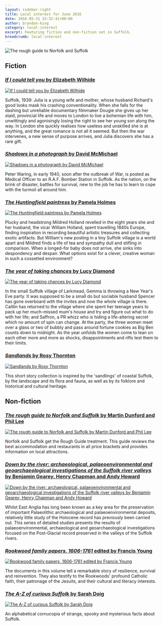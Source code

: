 ```yaml
---
layout: sidebar-right
title: Local interest for June 2016
date: 2016-05-31 15:32:41+00:00
author: brandon-king
category: local-interest
excerpt: Featuring fiction and non-fiction set in Suffolk.
breadcrumb: local-interest
---
```

![The rough guide to Norfolk and Suffolk](/images/featured/featured-the-rough-guide-to-norfolk-and-suffolk.jpg)

<h2>Fiction</h2>

<section class="cf">

<h3><a href="https://suffolk.spydus.co.uk/cgi-bin/spydus.exe/ENQ/OPAC/BIBENQ/5123258?QRY=CTIBIB%3C%20IRN(19967110)&amp;QRYTEXT=If%20I%20could%20tell%20you"><cite>If I could tell you</cite> by Elizabeth Wilhide</a></h3>

<a href="https://suffolk.spydus.co.uk/cgi-bin/spydus.exe/ENQ/OPAC/BIBENQ/5123258?QRY=CTIBIB%3C%20IRN(19967110)&amp;QRYTEXT=If%20I%20could%20tell%20you"><img src="/images/article/if-i-could-tell-you.jpg" class="fl mr3 mb3" alt="If I could tell you by Elizabeth Wilhide" /></a>

<p class="mt0">Suffolk, 1939: Julia is a young wife and mother, whose husband Richard's good looks mask his crashing conventionality. When she falls for the dashing but unreliable documentary filmmaker Dougie she gives up her staid, provincial life and moves to London to live a bohemian life with him, unwittingly and agonisingly losing the right to see her young son along the way. In London she quickly realises how useless and unskilled she is at anything, and the great romance is not all it seemed. But then the war intervenes, a new sense of purpose arrives, and Julia discovers she has a rare gift.</p>

</section>

<section class="cf">

<h3><a href="https://suffolk.spydus.co.uk/cgi-bin/spydus.exe/ENQ/OPAC/BIBENQ/5125790?QRY=CTIBIB%3C%20IRN(63526410)&amp;QRYTEXT=Shadows%20in%20a%20Photograph"><cite>Shadows in a photograph</cite> by David McMichael</a></h3>

<a href="https://suffolk.spydus.co.uk/cgi-bin/spydus.exe/ENQ/OPAC/BIBENQ/5125790?QRY=CTIBIB%3C%20IRN(63526410)&amp;QRYTEXT=Shadows%20in%20a%20Photograph"><img class="{% include /c/img-float-left.html %}" src="/images/article/shadows-in-a-photograph.jpg" alt="Shadows in a photograph by David McMichael" /></a>

<p class="mt0">Peter Waring, in early 1940, soon after the outbreak of War, is posted as Medical Officer to an R.A.F. Bomber Station in Suffolk. As the nation, on the brink of disaster, battles for survival, new to the job he has to learn to cope with the turmoil all around him.</p>

</section>

<section class="cf">

<h3><a href="https://suffolk.spydus.co.uk/cgi-bin/spydus.exe/ENQ/OPAC/BIBENQ/5129093?QRY=CTIBIB%3C%20IRN(60852985)&amp;QRYTEXT=The%20Huntingfield%20paintress"><cite>The Huntingfield paintress</cite> by Pamela Holmes</a></h3>

<a href="https://suffolk.spydus.co.uk/cgi-bin/spydus.exe/ENQ/OPAC/BIBENQ/5129093?QRY=CTIBIB%3C%20IRN(60852985)&amp;QRYTEXT=The%20Huntingfield%20paintress"><img class="{% include /c/img-float-left.html %}" src="/images/article/the-huntingfield-paintress.jpg" alt="The Huntingfield paintress by Pamela Holmes" /></a>

<p class="mt0">Plucky and headstrong Mildred Holland revelled in the eight years she and her husband, the vicar William Holland, spent travelling 1840s Europe, finding inspiration in recording beautiful artistic treasures and collecting exotic artifacts. But William's new posting in a tiny Suffolk village is a world apart and Mildred finds a life of tea and sympathy dull and stifling in comparison. When a longed-for baby does not arrive, she sinks into despondency and despair. What options exist for a clever, creative woman in such a cossetted environment?</p>

</section>

<section class="cf">

<h3><a href="https://suffolk.spydus.co.uk/cgi-bin/spydus.exe/ENQ/OPAC/BIBENQ/5134363?QRY=CTIBIB%3C%20IRN(44256825)&amp;QRYTEXT=The%20year%20of%20taking%20chances"><cite>The year of taking chances</cite> by Lucy Diamond</a></h3>

<a href="https://suffolk.spydus.co.uk/cgi-bin/spydus.exe/ENQ/OPAC/BIBENQ/5134363?QRY=CTIBIB%3C%20IRN(44256825)&amp;QRYTEXT=The%20year%20of%20taking%20chances"><img class="{% include /c/img-float-left.html %}" src="/images/article/the-year-of-taking-chances.jpg" alt="The year of taking chances by Lucy Diamond" /></a>

<p class="mt0">In the small Suffolk village of Larkmead, Gemma is throwing a New Year's Eve party. It was supposed to be a small do but sociable husband Spencer has gone overboard with the invites and now the whole village is there. Caitlin has returned to the village where she spent her teenage years to pack up her much-missed mum's house and try and figure out what to do with her life; and Saffron, a PR whizz who is hiding a life-altering secret which no amount of spin can change. At the party, the three women meet over a glass or two of bubbly and pass around fortune cookies as Big Ben counts down to midnight. As the year unfolds the women come to lean on each other more and more as shocks, disappointments and rifts test them to their limits.</p>

</section>

<section class="cf">

<h3><a href="https://suffolk.spydus.co.uk/cgi-bin/spydus.exe/ENQ/OPAC/BIBENQ/2564624?QRY=CTIBIB%3C%20IRN(62310464)&QRYTEXT=Sandlands"><cite>Sandlands</cite> by Rosy Thornton</a></h3>

<a href="https://suffolk.spydus.co.uk/cgi-bin/spydus.exe/ENQ/OPAC/BIBENQ/2564624?QRY=CTIBIB%3C%20IRN(62310464)&QRYTEXT=Sandlands"><img class="{% include /c/img-float-left.html %}" src="/images/article/sandlands.jpg" alt="Sandlands by Rosy Thornton" /></a>

<p class="mt0">This short story collection is inspired by the 'sandlings' of coastal Suffolk, by the landscape and its flora and fauna, as well as by its folklore and historical and cultural heritage.</p>

</section>

<h2>Non-fiction</h2>

<section class="cf">

<h3><a href="https://suffolk.spydus.co.uk/cgi-bin/spydus.exe/ENQ/OPAC/BIBENQ/5112217?QRY=CTIBIB%3C%20IRN(1342223)&amp;QRYTEXT=The%20rough%20guide%20to%20Norfolk%20%26%20Suffolk"><cite>The rough guide to Norfolk and Suffolk</cite> by Martin Dunford and Phil Lee</a></h3>

<a href="https://suffolk.spydus.co.uk/cgi-bin/spydus.exe/ENQ/OPAC/BIBENQ/5112217?QRY=CTIBIB%3C%20IRN(1342223)&amp;QRYTEXT=The%20rough%20guide%20to%20Norfolk%20%26%20Suffolk"><img class="{% include /c/img-float-left.html %}" src="/images/article/the-rough-guide-to-norfolk-and-suffolk.jpg" alt="The rough guide to Norfolk and Suffolk by Martin Dunford and Phil Lee" /></a>

<p class="mt0">Norfolk and Suffolk get the Rough Guide treatment. This guide reviews the best accommodation and restaurants in all price brackets and provides information on local attractions.</p>

</section>

<section class="cf">

<h3><a href="https://suffolk.spydus.co.uk/cgi-bin/spydus.exe/ENQ/OPAC/BIBENQ/5115085?QRY=CTIBIB%3C%20IRN(58712850)&amp;QRYTEXT=Down%20by%20the%20river%20%3A%20archaeological%2C%20palaeoenvironmental%20and%20geoarchaeological%20investigations%20of%20the%20Suffolk%20river%20valleys"><cite>Down by the river: archaeological, palaeoenvironmental and geoarchaeological investigations of the Suffolk river valleys</cite> by Benjamin Gearey, Henry Chapman and Andy Howard</a></h3>

<a href="https://suffolk.spydus.co.uk/cgi-bin/spydus.exe/ENQ/OPAC/BIBENQ/5115085?QRY=CTIBIB%3C%20IRN(58712850)&amp;QRYTEXT=Down%20by%20the%20river%20%3A%20archaeological%2C%20palaeoenvironmental%20and%20geoarchaeological%20investigations%20of%20the%20Suffolk%20river%20valleys"><img class="{% include /c/img-float-left.html %}" src="/images/article/down-by-the-river.jpg" alt="Down by the river: archaeological, palaeoenvironmental and geoarchaeological investigations of the Suffolk river valleys by Benjamin Gearey, Henry Chapman and Andy Howard" /></a>

<p class="mt0">Whilst East Anglia has long been known as a key area for the preservation of important Palaeolithic archaeological and palaeoenvironmental deposits, relatively little study of the Holocene record has previously been carried out. This series of detailed studies presents the results of palaeoenvironmental, archaeological and geoarchaeological investigations focused on the Post-Glacial record preserved in the valleys of the Suffolk rivers.</p>

</section>

<section class="cf">

<h3><a href="https://suffolk.spydus.co.uk/cgi-bin/spydus.exe/ENQ/OPAC/BIBENQ/5116639?QRY=CTIBIB%3C%20IRN(64432227)&amp;QRYTEXT=Rookwood%20family%20papers%2C%201606-1761"><cite>Rookwood family papers, 1606-1761</cite> edited by Francis Young</a></h3>

<a href="https://suffolk.spydus.co.uk/cgi-bin/spydus.exe/ENQ/OPAC/BIBENQ/5116639?QRY=CTIBIB%3C%20IRN(64432227)&amp;QRYTEXT=Rookwood%20family%20papers%2C%201606-1761"><img class="{% include /c/img-float-left.html %}" src="/images/article/rookwood-family-papers-1606-1761.jpg" alt="Rookwood family papers, 1606-1761 edited by Francis Young" /></a>

<p class="mt0">The documents in this volume tell a remarkable story of resilience, survival and reinvention. They also testify to the Rookwoods' profound Catholic faith, their patronage of the Jesuits, and their cultural and literacy interests.</p>

</section>

<section class="cf">

<h3><a href="https://suffolk.spydus.co.uk/cgi-bin/spydus.exe/ENQ/OPAC/BIBENQ/5120708?QRY=CTIBIB%3C%20IRN(62542432)&amp;QRYTEXT=The%20A-Z%20of%20curious%20Suffolk"><cite>The A-Z of curious Suffolk</cite> by Sarah Doig</a></h3>

<a href="https://suffolk.spydus.co.uk/cgi-bin/spydus.exe/ENQ/OPAC/BIBENQ/5120708?QRY=CTIBIB%3C%20IRN(62542432)&amp;QRYTEXT=The%20A-Z%20of%20curious%20Suffolk"><img class="{% include /c/img-float-left.html %}" src="/images/article/the-a-z-of-curious-suffolk.jpg" alt="The A-Z of curious Suffolk by Sarah Doig" /></a>

<p class="mt0">An alphabetical cornucopia of strange, spooky and mysterious facts about Suffolk.</p>

</section>
